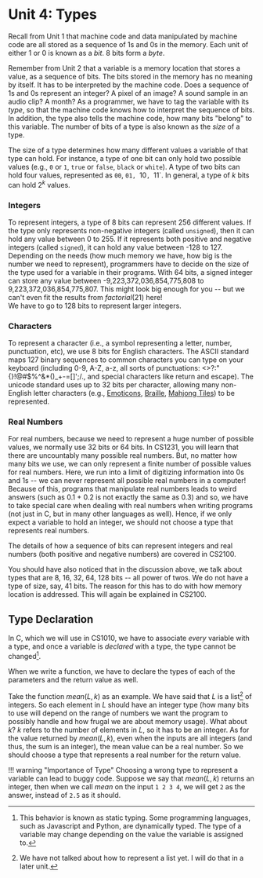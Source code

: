 # Unit 4: Types

Recall from Unit 1 that machine code and data manipulated by machine code are all stored as a sequence of 1s and 0s in the memory.  Each unit of either 1 or 0 is known as a _bit_.  8 bits form a _byte_.

Remember from Unit 2 that a variable is a memory location that stores a value, as a sequence of bits.  The bits stored in the memory has no meaning by itself.  It has to be interpreted by the machine code.  Does a sequence of 1s and 0s represent an integer?  A pixel of an image?  A sound sample in an audio clip?  A month?   As a programmer, we have to tag the variable with its _type_, so that the machine code knows how to interpret the sequence of bits.  In addition, the type also tells the machine code, how many bits "belong" to this variable.  The number of bits of a type is also known as the _size_ of a type.

The size of a type determines how many different values a variable of that type can hold.  For instance, a type of one bit can only hold two possible values (e.g., `0` or `1`, `true` or `false`, `black` or `white`).  A type of two bits can hold four values, represented as `00`, `01, `10`, `11`.  In general, a type of $k$ bits can hold $2^k$ values.

### Integers
To represent integers, a type of 8 bits can represent 256 different values.  If the type only represents non-negative integers (called `unsigned`), then it can hold any value between 0 to 255.  If it represents both positive and negative integers (called `signed`), it can hold any value between -128 to 127.  Depending on the needs (how much memory we have, how big is the number we need to represent), programmers have to decide on the size of the type used for a variable in their programs.  With 64 bits, a signed integer can store any value between -9,223,372,036,854,775,808 to 9,223,372,036,854,775,807.  This might look big enough for you -- but we can't even fit the results from $factorial(21)$ here!  
We have to go to 128 bits to represent larger integers.

### Characters
To represent a character (i.e., a symbol representing a letter, number, punctuation, etc), we use 8 bits for English characters.  The ASCII standard maps 127 binary sequences to common characters you can type on your keyboard (including 0-9, A-Z, a-z, all sorts of punctuations: <>?:"{}!@#$%^&*()_+-=[]\';/., and special characters like return and escape).  The unicode standard uses up to 32 bits per character, allowing many non-English letter characters (e.g., [Emoticons](https://www.unicode.org/charts/PDF/U1F600.pdf), [Braille](https://www.unicode.org/charts/PDF/U2800.pdf), [Mahjong Tiles](https://www.unicode.org/charts/PDF/U1F000.pdf)) to be represented.

### Real Numbers
For real numbers, because we need to represent a huge number of possible values, we normally use 32 bits or 64 bits.  In CS1231, you will learn that there are uncountably many possible real numbers.  But, no matter how many bits we use, we can only represent a finite number of possible values for real numbers.  Here, we run into a limit of digitizing information into 0s and 1s -- we can never represent all possible real numbers in a computer!  Because of this, programs that manipulate real numbers leads to weird answers (such as 0.1 + 0.2 is not exactly the same as 0.3) and so, we have to take special care when dealing with real numbers when writing programs (not just in C, but in many other languages as well).  Hence, if we only expect a variable to hold an integer, we should not choose a type that represents real numbers.

The details of how a sequence of bits can represent integers and real numbers (both positive and negative numbers) are covered in CS2100. 

You should have also noticed that in the discussion above, we talk about types that are 8, 16, 32, 64, 128 bits -- all power of twos.  We do not have a type of size, say, 41 bits.  The reason for this has to do with how memory location is addressed.  This will again be explained in CS2100.

## Type Declaration

In C, which we will use in CS1010, we have to associate _every_ variable with a type, and once a variable is _declared_ with a type, the type cannot be changed[^1].

[^1]: This behavior is known as static typing.  Some programming languages, such as Javascript and Python, are dynamically typed.  The type of a variable may change depending on the value the variable is assigned to.  

When we write a function, we have to declare the types of each of the parameters and the return value as well.  

Take the function $mean(L, k)$ as an example.  We have said that $L$ is a list[^2] of integers.  So each element in $L$ should have an integer type (how many bits to use will depend on the range of numbers we want the program to possibly handle and how frugal we are about memory usage).  What about $k$?  $k$ refers to the number of elements in $L$, so it has to be an integer.  As for the value returned by $mean(L, k)$, even when the inputs are all integers (and thus, the sum is an integer), the mean value can be a real number.  So we should choose a type that represents a real number for the return value.  

!!! warning "Importance of Type"
    Choosing a wrong type to represent a variable can lead to buggy code.  Suppose we say that $mean(L, k)$ returns an integer, then when we call $mean$ on the input `1 2 3 4`, we will get `2` as the answer, instead of `2.5` as it should.

[^2]: We have not talked about how to represent a list yet.  I will do that in a later unit.
